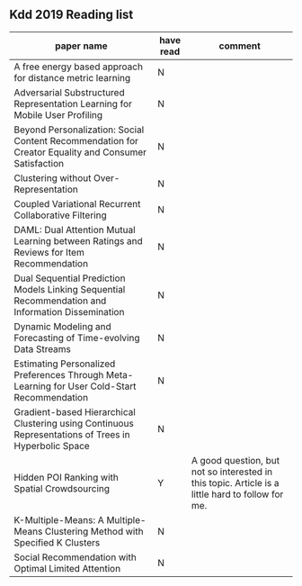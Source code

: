 ## Kdd 2019 Reading list

paper name | have read | comment
---|--|--
A free energy based approach for distance metric learning | N
Adversarial Substructured Representation Learning for Mobile User Profiling | N
Beyond Personalization: Social Content Recommendation for Creator Equality and Consumer Satisfaction | N
Clustering without Over-Representation | N
Coupled Variational Recurrent Collaborative Filtering | N
DAML: Dual Attention Mutual Learning between Ratings and Reviews for Item Recommendation | N
Dual Sequential Prediction Models Linking Sequential Recommendation and Information Dissemination | N
Dynamic Modeling and Forecasting of Time-evolving Data Streams | N
Estimating Personalized Preferences Through Meta-Learning for User Cold-Start Recommendation | N
Gradient-based Hierarchical Clustering using Continuous Representations of Trees in Hyperbolic Space | N
Hidden POI Ranking with Spatial Crowdsourcing | Y | A good question, but not so interested in this topic. Article is a little hard to follow for me.
K-Multiple-Means: A Multiple-Means Clustering Method with Specified K Clusters | N
Social Recommendation with Optimal Limited Attention | N 



